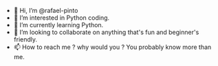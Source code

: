 - 👋 Hi, I’m @rafael-pinto
- 👀 I’m interested in Python coding.
- 🌱 I’m currently learning Python.
- 💞️ I’m looking to collaborate on anything that's fun and beginner's friendly.
- 📫 How to reach me ? why would you ? You probably know more than me.

<!---
rafael-pinto/rafael-pinto is a ✨ special ✨ repository because its `README.md` (this file) appears on your GitHub profile.
You can click the Preview link to take a look at your changes.
--->
